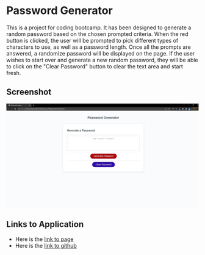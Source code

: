 # Password Generator

This is a project for coding bootcamp. It has been designed to generate a random password based on the chosen prompted criteria. When the red button is clicked, the user will be prompted to pick different types of characters to use, as well as a password length. Once all the prompts are answered, a randomize password will be displayed on the page. If the user wishes to start over and generate a new random password, they will be able to click on the "Clear Password" button to clear the text area and start fresh.

## Screenshot

![screenshot of password generator page](./images/screenshot.JPG)

## Links to Application

- Here is the [link to page](https://coconnor10.github.io/HW3/)
- Here is the [link to github](https://github.com/coconnor10/HW3)
